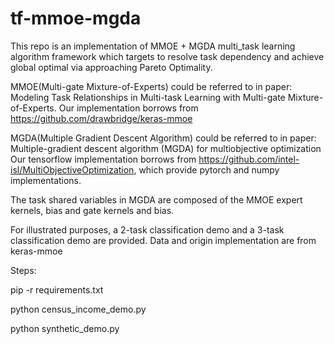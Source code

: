 # tf-mmoe-mgda

This repo is an implementation of MMOE + MGDA multi_task learning algorithm framework which targets to resolve
task dependency and achieve global optimal via approaching Pareto Optimality.

MMOE(Multi-gate Mixture-of-Experts) could be referred to in paper:
  Modeling Task Relationships in Multi-task Learning with Multi-gate Mixture-of-Experts.
Our implementation borrows from https://github.com/drawbridge/keras-mmoe

MGDA(Multiple Gradient Descent Algorithm) could be referred to in paper:
  Multiple-gradient descent algorithm (MGDA) for multiobjective optimization
Our tensorflow implementation borrows from https://github.com/intel-isl/MultiObjectiveOptimization,
which provide pytorch and numpy implementations.

The task shared variables in MGDA are composed of the MMOE expert kernels, bias and gate kernels and bias.

For illustrated purposes, a 2-task classification demo and a 3-task classification demo are provided.
Data and origin implementation are from keras-mmoe

Steps:

pip -r requirements.txt

python census_income_demo.py

python synthetic_demo.py
